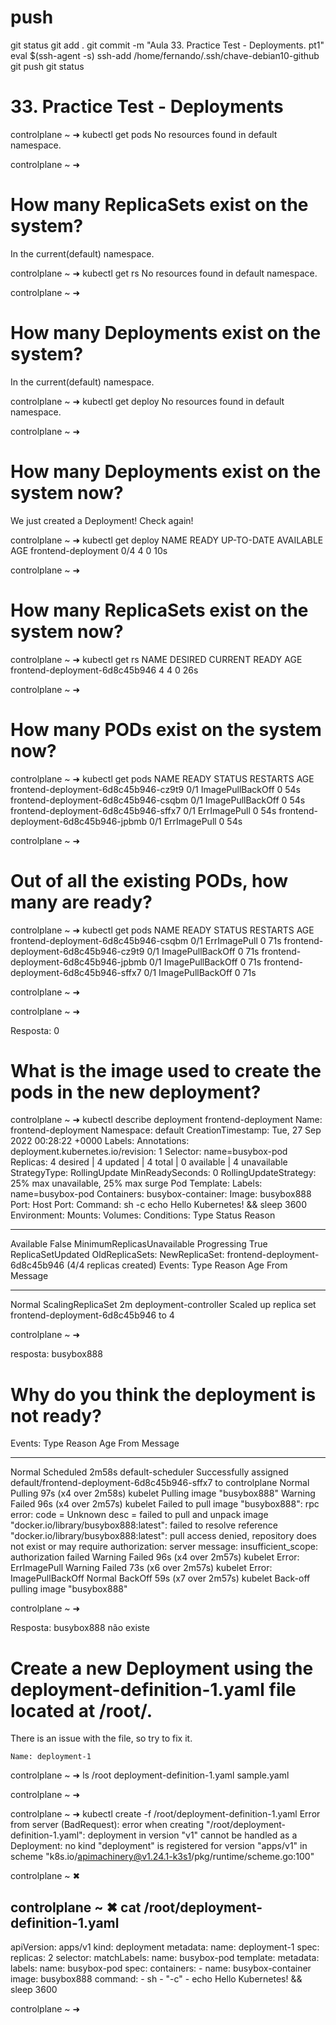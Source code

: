 # ##############################################################################################################################################################
# ##############################################################################################################################################################
# ##############################################################################################################################################################
# ##############################################################################################################################################################
# push
git status
git add .
git commit -m "Aula 33. Practice Test - Deployments. pt1"
eval $(ssh-agent -s)
ssh-add /home/fernando/.ssh/chave-debian10-github
git push
git status


# ##############################################################################################################################################################
# ##############################################################################################################################################################
# ##############################################################################################################################################################
# ##############################################################################################################################################################
# 33. Practice Test - Deployments



controlplane ~ ➜  kubectl get pods
No resources found in default namespace.

controlplane ~ ➜  






# How many ReplicaSets exist on the system?

In the current(default) namespace.

controlplane ~ ➜  kubectl get rs
No resources found in default namespace.

controlplane ~ ➜  



# How many Deployments exist on the system?

In the current(default) namespace.

controlplane ~ ➜  kubectl get deploy
No resources found in default namespace.

controlplane ~ ➜  




# How many Deployments exist on the system now?

We just created a Deployment! Check again!

controlplane ~ ➜  kubectl get deploy
NAME                  READY   UP-TO-DATE   AVAILABLE   AGE
frontend-deployment   0/4     4            0           10s

controlplane ~ ➜  




# How many ReplicaSets exist on the system now?

controlplane ~ ➜  kubectl get rs
NAME                             DESIRED   CURRENT   READY   AGE
frontend-deployment-6d8c45b946   4         4         0       26s

controlplane ~ ➜  





# How many PODs exist on the system now?

controlplane ~ ➜  kubectl get pods
NAME                                   READY   STATUS             RESTARTS   AGE
frontend-deployment-6d8c45b946-cz9t9   0/1     ImagePullBackOff   0          54s
frontend-deployment-6d8c45b946-csqbm   0/1     ImagePullBackOff   0          54s
frontend-deployment-6d8c45b946-sffx7   0/1     ErrImagePull       0          54s
frontend-deployment-6d8c45b946-jpbmb   0/1     ErrImagePull       0          54s

controlplane ~ ➜  




# Out of all the existing PODs, how many are ready?

controlplane ~ ➜  kubectl get pods
NAME                                   READY   STATUS             RESTARTS   AGE
frontend-deployment-6d8c45b946-csqbm   0/1     ErrImagePull       0          71s
frontend-deployment-6d8c45b946-cz9t9   0/1     ImagePullBackOff   0          71s
frontend-deployment-6d8c45b946-jpbmb   0/1     ImagePullBackOff   0          71s
frontend-deployment-6d8c45b946-sffx7   0/1     ImagePullBackOff   0          71s

controlplane ~ ➜  

controlplane ~ ➜  


Resposta:
0





# What is the image used to create the pods in the new deployment?


controlplane ~ ➜  kubectl describe deployment frontend-deployment
Name:                   frontend-deployment
Namespace:              default
CreationTimestamp:      Tue, 27 Sep 2022 00:28:22 +0000
Labels:                 <none>
Annotations:            deployment.kubernetes.io/revision: 1
Selector:               name=busybox-pod
Replicas:               4 desired | 4 updated | 4 total | 0 available | 4 unavailable
StrategyType:           RollingUpdate
MinReadySeconds:        0
RollingUpdateStrategy:  25% max unavailable, 25% max surge
Pod Template:
  Labels:  name=busybox-pod
  Containers:
   busybox-container:
    Image:      busybox888
    Port:       <none>
    Host Port:  <none>
    Command:
      sh
      -c
      echo Hello Kubernetes! && sleep 3600
    Environment:  <none>
    Mounts:       <none>
  Volumes:        <none>
Conditions:
  Type           Status  Reason
  ----           ------  ------
  Available      False   MinimumReplicasUnavailable
  Progressing    True    ReplicaSetUpdated
OldReplicaSets:  <none>
NewReplicaSet:   frontend-deployment-6d8c45b946 (4/4 replicas created)
Events:
  Type    Reason             Age   From                   Message
  ----    ------             ----  ----                   -------
  Normal  ScalingReplicaSet  2m    deployment-controller  Scaled up replica set frontend-deployment-6d8c45b946 to 4

controlplane ~ ➜  


resposta:
busybox888





# Why do you think the deployment is not ready?

Events:
  Type     Reason     Age                  From               Message
  ----     ------     ----                 ----               -------
  Normal   Scheduled  2m58s                default-scheduler  Successfully assigned default/frontend-deployment-6d8c45b946-sffx7 to controlplane
  Normal   Pulling    97s (x4 over 2m58s)  kubelet            Pulling image "busybox888"
  Warning  Failed     96s (x4 over 2m57s)  kubelet            Failed to pull image "busybox888": rpc error: code = Unknown desc = failed to pull and unpack image "docker.io/library/busybox888:latest": failed to resolve reference "docker.io/library/busybox888:latest": pull access denied, repository does not exist or may require authorization: server message: insufficient_scope: authorization failed
  Warning  Failed     96s (x4 over 2m57s)  kubelet            Error: ErrImagePull
  Warning  Failed     73s (x6 over 2m57s)  kubelet            Error: ImagePullBackOff
  Normal   BackOff    59s (x7 over 2m57s)  kubelet            Back-off pulling image "busybox888"

controlplane ~ ➜  


Resposta:
busybox888 não existe






# Create a new Deployment using the deployment-definition-1.yaml file located at /root/.

There is an issue with the file, so try to fix it.

    Name: deployment-1

controlplane ~ ➜  ls /root
deployment-definition-1.yaml  sample.yaml

controlplane ~ ➜  

controlplane ~ ➜  kubectl create -f /root/deployment-definition-1.yaml 
Error from server (BadRequest): error when creating "/root/deployment-definition-1.yaml": deployment in version "v1" cannot be handled as a Deployment: no kind "deployment" is registered for version "apps/v1" in scheme "k8s.io/apimachinery@v1.24.1-k3s1/pkg/runtime/scheme.go:100"

controlplane ~ ✖ 


controlplane ~ ✖ cat /root/deployment-definition-1.yaml
---
apiVersion: apps/v1
kind: deployment
metadata:
  name: deployment-1
spec:
  replicas: 2
  selector:
    matchLabels:
      name: busybox-pod
  template:
    metadata:
      labels:
        name: busybox-pod
    spec:
      containers:
      - name: busybox-container
        image: busybox888
        command:
        - sh
        - "-c"
        - echo Hello Kubernetes! && sleep 3600


controlplane ~ ➜  
